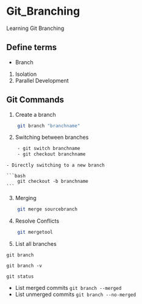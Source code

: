 # Git_Branching

Learning Git Branching

## Define terms

- Branch

1.  Isolation
2.  Parallel Development

## Git Commands

1. Create a branch

```bash
    git branch "branchname"
```

2. Switching between branches

```bash
    - git switch branchname
    - git checkout branchname
```

    - Directly switching to a new branch

    ```bash
        git checkout -b branchname
    ```

3. Merging

```bash
    git merge sourcebranch
```

4. Resolve Conflicts

```bash
    git mergetool
```

5. List all branches

`git branch`

`git branch -v`

`git status`

- List merged commits
  `git branch --merged`
- List unmerged commits
  `git branch --no-merged`
